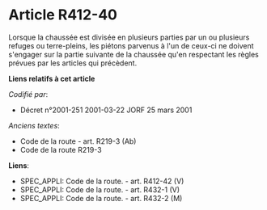 # Article R412-40

Lorsque la chaussée est divisée en plusieurs parties par un ou plusieurs refuges ou terre-pleins, les piétons parvenus à l'un
de ceux-ci ne doivent s'engager sur la partie suivante de la chaussée qu'en respectant les règles prévues par les articles
qui précèdent.

**Liens relatifs à cet article**

_Codifié par_:

  - Décret n°2001-251 2001-03-22 JORF 25 mars 2001

_Anciens textes_:

  - Code de la route - art. R219-3 (Ab)
  - Code de la route R219-3

**Liens**:

  - SPEC_APPLI: Code de la route. - art. R412-42 (V)
  - SPEC_APPLI: Code de la route. - art. R432-1 (V)
  - SPEC_APPLI: Code de la route. - art. R432-2 (M)
